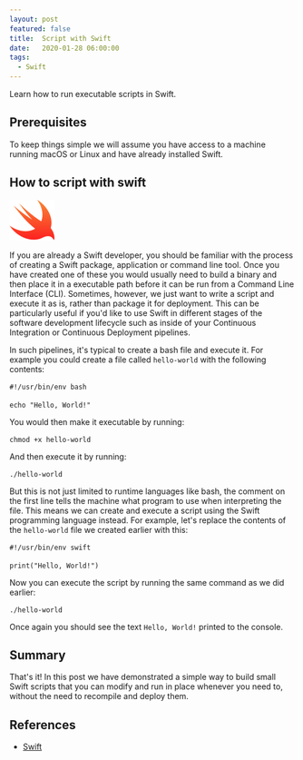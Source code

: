 ```yaml
---
layout: post
featured: false
title:  Script with Swift
date:   2020-01-28 06:00:00
tags:
  - Swift
---
```

Learn how to run executable scripts in Swift.
<!--more-->

## Prerequisites
To keep things simple we will assume you have access to a machine running macOS or Linux and have already installed Swift.

## How to script with swift

![Swift logo](/assets/images/posts/swift-logo.svg)

If you are already a Swift developer, you should be familiar with the process of creating a Swift package, application or command line tool. Once you have created one of these you would usually need to build a binary and then place it in a executable path before it can be run from a Command Line Interface (CLI). Sometimes, however, we just want to write a script and execute it as is, rather than package it for deployment. This can be particularly useful if you'd like to use Swift in different stages of the software development lifecycle such as inside of your Continuous Integration or Continuous Deployment pipelines.

In such pipelines, it's typical to create a bash file and execute it. For example you could create a file called ```hello-world``` with the following contents:
```
#!/usr/bin/env bash

echo "Hello, World!"
```
You would then make it executable by running:
```
chmod +x hello-world
```
And then execute it by running:
```
./hello-world
```
But this is not just limited to runtime languages like bash, the comment on the first line tells the machine what program to use when interpreting the file. This means we can create and execute a script using the Swift programming language instead. For example, let's replace the contents of the ```hello-world``` file we created earlier with this:
```
#!/usr/bin/env swift

print("Hello, World!")
```
Now you can execute the script by running the same command as we did earlier:
```
./hello-world
```
Once again you should see the text ```Hello, World!``` printed to the console.

## Summary
That's it! In this post we have demonstrated a simple way to build small Swift scripts that you can modify and run in place whenever you need to, without the need to recompile and deploy them.

## References
- [Swift][1]

[1]: https://swift.org/ "swift.org"